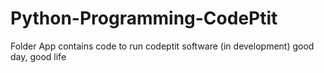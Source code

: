 # Python-Programming-CodePtit

Folder App contains code to run codeptit software (in development)
good day, good life
